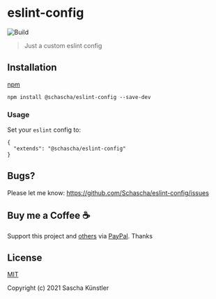 # eslint-config

![Build](https://github.com/Schascha/eslint-config/workflows/Build/badge.svg)

> Just a custom eslint config

## Installation

[npm](https://www.npmjs.com/package/@schascha/eslint-config)

```
npm install @schascha/eslint-config --save-dev
```

### Usage

Set your `eslint` config to:

```
{
  "extends": "@schascha/eslint-config"
}
```

## Bugs?

Please let me know: https://github.com/Schascha/eslint-config/issues

## Buy me a Coffee :coffee:

Support this project and [others](https://github.com/Schascha?tab=repositories) via [PayPal](https://www.paypal.me/LosZahlos). Thanks

## License

[MIT](./LICENSE)

Copyright (c) 2021 Sascha Künstler
